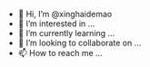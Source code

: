 - 👋 Hi, I’m @xinghaidemao
- 👀 I’m interested in ...
- 🌱 I’m currently learning ...
- 💞️ I’m looking to collaborate on ...
- 📫 How to reach me ...

<!---
xinghaidemao/xinghaidemao is a ✨ special ✨ repository because its `README.md` (this file) appears on your GitHub profile.
You can click the Preview link to take a look at your changes.
--->
